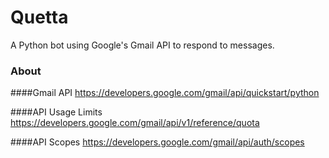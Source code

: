 # Quetta
A Python bot using Google's Gmail API to respond to messages.

### About
####Gmail API
https://developers.google.com/gmail/api/quickstart/python

####API Usage Limits
https://developers.google.com/gmail/api/v1/reference/quota

####API Scopes 
https://developers.google.com/gmail/api/auth/scopes
